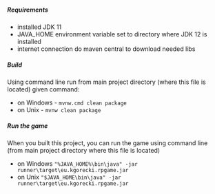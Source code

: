 ##### Requirements
 * installed JDK 11
 * JAVA_HOME environment variable set to directory where JDK 12 is installed
 * internet connection do maven central to download needed libs
 
##### Build
Using command line run from main project directory (where this file is located) given command:
* on Windows - `mvnw.cmd clean package`
* on Unix - `mvnw clean package`

##### Run the game
When you built this project, you can run the game using command line (from main project directory where this file is located)<br>
* on Windows `"%JAVA_HOME%\bin\java" -jar runner\target\eu.kgorecki.rpgame.jar` 
* on Unix `"$JAVA_HOME\bin\java" -jar runner\target\eu.kgorecki.rpgame.jar` 